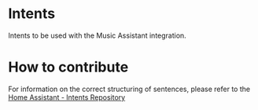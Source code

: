 # Intents
Intents to be used with the Music Assistant integration.

# How to contribute

For information on the correct structuring of sentences, please refer to the [Home Assistant - Intents Repository](https://github.com/home-assistant/intents)


